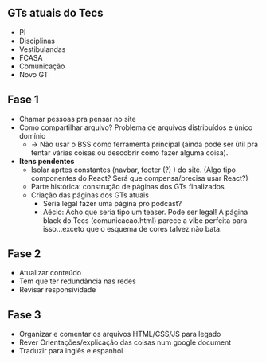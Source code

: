 GTs atuais do Tecs
------

* PI
* Disciplinas
* Vestibulandas
* FCASA
* Comunicação
* Novo GT


Fase 1
--------

* Chamar pessoas pra pensar no site
* Como compartilhar arquivo? Problema de arquivos distribuídos e único domínio
  * -> Não usar o BSS como ferramenta principal (ainda pode ser útil pra tentar várias coisas ou descobrir como fazer alguma coisa).
* **Itens pendentes**
  * Isolar aprtes constantes (navbar, footer (?) ) do site. (Algo tipo componentes do React? Será que compensa/precisa usar React?)
  * Parte histórica: construção de páginas dos GTs finalizados
  * Criação das páginas dos GTs atuais
    * Seria legal fazer uma página pro podcast?
    * Aécio: Acho que seria tipo um teaser. Pode ser legal! A página black do Tecs (comunicacao.html) parece a vibe perfeita para isso...exceto que o esquema de cores talvez não bata.

Fase 2
-----

* Atualizar conteúdo
* Tem que ter redundância nas redes
* Revisar responsividade


Fase 3
----

* Organizar e comentar os arquivos HTML/CSS/JS para legado
* Rever Orientações/explicação das coisas num google document
* Traduzir para inglês e espanhol
